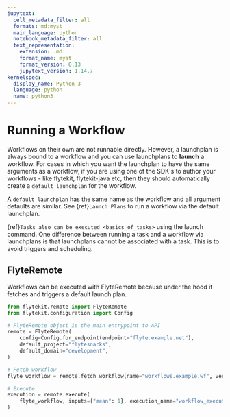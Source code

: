 ```yaml
---
jupytext:
  cell_metadata_filter: all
  formats: md:myst
  main_language: python
  notebook_metadata_filter: all
  text_representation:
    extension: .md
    format_name: myst
    format_version: 0.13
    jupytext_version: 1.14.7
kernelspec:
  display_name: Python 3
  language: python
  name: python3
---
```


# Running a Workflow

Workflows on their own are not runnable directly. However, a launchplan is always bound to a workflow and you can use
launchplans to **launch** a workflow. For cases in which you want the launchplan to have the same arguments as a workflow,
if you are using one of the SDK's to author your workflows - like flytekit, flytekit-java etc, then they should
automatically create a `default launchplan` for the workflow.

A `default launchplan` has the same name as the workflow and all argument defaults are similar. See
{ref}`Launch Plans` to run a workflow via the default launchplan.

{ref}`Tasks also can be executed <basics_of_tasks>` using the launch command.
One difference between running a task and a workflow via launchplans is that launchplans cannot be associated with a
task. This is to avoid triggers and scheduling.

## FlyteRemote

Workflows can be executed with FlyteRemote because under the hood it fetches and triggers a default launch plan.

```python
from flytekit.remote import FlyteRemote
from flytekit.configuration import Config

# FlyteRemote object is the main entrypoint to API
remote = FlyteRemote(
    config=Config.for_endpoint(endpoint="flyte.example.net"),
    default_project="flytesnacks",
    default_domain="development",
)

# Fetch workflow
flyte_workflow = remote.fetch_workflow(name="workflows.example.wf", version="v1")

# Execute
execution = remote.execute(
    flyte_workflow, inputs={"mean": 1}, execution_name="workflow_execution", wait=True
)
```
